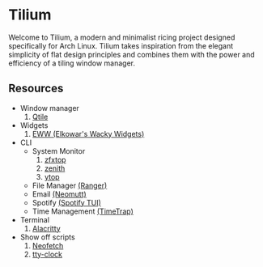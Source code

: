 # Tilium
Welcome to Tilium, a modern and minimalist ricing project designed specifically for Arch Linux. Tilium takes inspiration from the elegant simplicity of flat design principles and combines them with the power and efficiency of a tiling window manager.

## Resources
* Window manager
	1. [Qtile](https://qtile.org/)
* Widgets
	1. [EWW (Elkowar's Wacky Widgets)](https://github.com/elkowar/eww)
* CLI 
	* System Monitor
		1. [zfxtop](https://github.com/ssleert/zfxtop)
		2. [zenith](https://github.com/bvaisvil/zenith)
		3. [ytop](https://github.com/cjbassi/ytop)
	* File Manager [(Ranger)](https://github.com/ranger/ranger)
	* Email [(Neomutt)](https://neomutt.org/)
	* Spotify [(Spotify TUI)](https://github.com/Rigellute/spotify-tui)
	* Time Management [(TimeTrap)](https://github.com/samg/timetrap)
* Terminal
	1. [Alacritty](https://github.com/alacritty/alacritty)
* Show off scripts
	1. [Neofetch](https://github.com/dylanaraps/neofetch)
	2. [tty-clock](https://github.com/xorg62/tty-clock)
